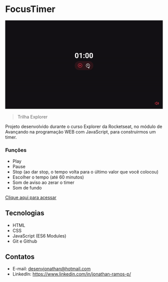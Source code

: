 # FocusTimer

![preview](./.github/preview.gif)

> Trilha Explorer

Projeto desenvolvido durante o curso Explorer da Rocketseat, no módulo de Avançando na programação WEB com JavaScript, para construirmos um timer.

### Funções
- Play
- Pause
- Stop (ao dar stop, o tempo volta para o último valor que você colocou)
- Escolher o tempo (até 60 minutos)
- Som de aviso ao zerar o timer 
- Som de fundo

[Clique aqui para acessar](https://desenvjonathan.github.io/focustimer/)

## Tecnologias

- HTML
- CSS
- JavaScript (ES6 Modules)
- Git e Github

## Contatos

- E-mail: desenvjonathan@hotmail.com
- LinkedIn: https://www.linkedin.com/in/jonathan-ramos-p/
